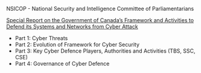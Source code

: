 
NSICOP - National Security and Intelligence Committee of Parliamentarians

[Special Report on the Government of Canada’s Framework and Activities to Defend its Systems and Networks from Cyber Attack](https://www.nsicop-cpsnr.ca/reports/rp-2022-02-14/2022-cyber-attack-framework-report-en.pdf)
- Part 1: Cyber Threats
- Part 2: Evolution of Framework for Cyber Security
- Part 3: Key Cyber Defence Players, Authorities and Activities (TBS, SSC, CSE)
- Part 4: Governance of Cyber Defence
